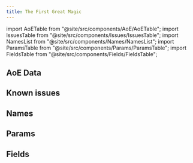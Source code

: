 ```yaml
---
title: The First Great Magic
---
```


import AoETable from "@site/src/components/AoE/AoETable";
import IssuesTable from "@site/src/components/Issues/IssuesTable";
import NamesList from "@site/src/components/Names/NamesList";
import ParamsTable from "@site/src/components/Params/ParamsTable";
import FieldsTable from "@site/src/components/Fields/FieldsTable";

## AoE Data

<AoETable item_key="thefirstgreatmagic" data_src="weapon" />

## Known issues

<IssuesTable item_key="thefirstgreatmagic" data_src="weapon" />

## Names

<NamesList item_key="thefirstgreatmagic" data_src="weapon" />

## Params

<ParamsTable item_key="thefirstgreatmagic" data_src="weapon" />

## Fields

<FieldsTable item_key="thefirstgreatmagic" data_src="weapon" />